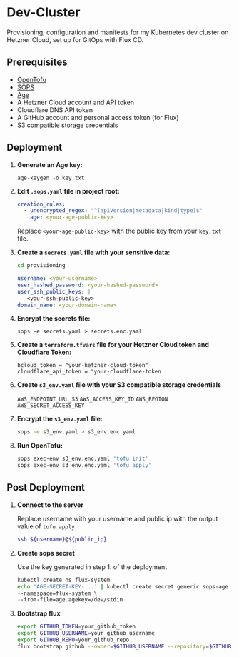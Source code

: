 # Dev-Cluster

Provisioning, configuration and manifests for my Kubernetes dev cluster on Hetzner Cloud, set up for GitOps with Flux CD.

## Prerequisites

- [OpenTofu](https://opentofu.org/docs/intro/install/)
- [SOPS](https://github.com/mozilla/sops)
- [Age](https://github.com/FiloSottile/age)
- A Hetzner Cloud account and API token
- Cloudflare DNS API token
- A GitHub account and personal access token (for Flux)
- S3 compatible storage credentials

## Deployment

1. **Generate an Age key:**

   ```
   age-keygen -o key.txt
   ```

2. **Edit `.sops.yaml` file in project root:**

   ```yaml
   creation_rules:
     - unencrypted_regex: "^(apiVersion|metadata|kind|type)$"
       age: <your-age-public-key>
   ```

   Replace `<your-age-public-key>` with the public key from your `key.txt` file.

3. **Create a `secrets.yaml` file with your sensitive data:**

   ```bash
   cd provisioning
   ```

   ```yaml
   username: <your-username>
   user_hashed_password: <your-hashed-password>
   user_ssh_public_keys: |
      <your-ssh-public-key>
   domain_name: <your-domain-name>
   ```

4. **Encrypt the secrets file:**

   ```
   sops -e secrets.yaml > secrets.enc.yaml
   ```

5. **Create a `terraform.tfvars` file for your Hetzner Cloud token and Cloudflare Token:**

   ```hcl
   hcloud_token = "your-hetzner-cloud-token"
   cloudflare_api_token = "your-cloudflare-token
   ```

6. **Create `s3_env.yaml` file with your S3 compatible storage credentials**

   `AWS_ENDPOINT_URL_S3`
   `AWS_ACCESS_KEY_ID`
   `AWS_REGION`
   `AWS_SECRET_ACCESS_KEY`

7. **Encrypt the `s3_env.yaml` file:**

   ```bash
   sops -e s3_env.yaml > s3_env.enc.yaml
   ```

8. **Run OpenTofu:**

   ```bash
   sops exec-env s3_env.enc.yaml 'tofu init'
   sops exec-env s3_env.enc.yaml 'tofu apply'
   ```

## Post Deployment

1. **Connect to the server**

   Replace username with your username and public ip with the output value of `tofu apply`

   ```bash
   ssh ${username}@${public_ip}
   ```

2. **Create sops secret**

   Use the key generated in step 1. of the deployment

   ```bash
   kubectl create ns flux-system
   echo 'AGE-SECRET-KEY-...' | kubectl create secret generic sops-age \
   --namespace=flux-system \
   --from-file=age.agekey=/dev/stdin
   ```

3. **Bootstrap flux**

   ```bash
   export GITHUB_TOKEN=your_github_token
   export GITHUB_USERNAME=your_github_username
   export GITHUB_REPO=your_github_repo
   flux bootstrap github --owner=$GITHUB_USERNAME --repository=$GITHUB_REPO --path=clusters/prod --personal
   ```
